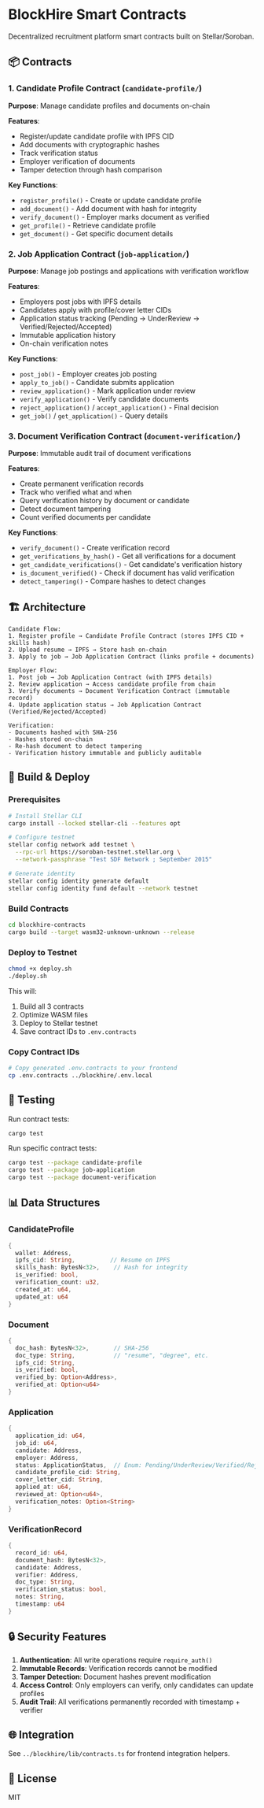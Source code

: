 # BlockHire Smart Contracts

Decentralized recruitment platform smart contracts built on Stellar/Soroban.

## 📦 Contracts

### 1. Candidate Profile Contract (`candidate-profile/`)
**Purpose**: Manage candidate profiles and documents on-chain

**Features**:
- Register/update candidate profile with IPFS CID
- Add documents with cryptographic hashes
- Track verification status
- Employer verification of documents
- Tamper detection through hash comparison

**Key Functions**:
- `register_profile()` - Create or update candidate profile
- `add_document()` - Add document with hash for integrity
- `verify_document()` - Employer marks document as verified
- `get_profile()` - Retrieve candidate profile
- `get_document()` - Get specific document details

### 2. Job Application Contract (`job-application/`)
**Purpose**: Manage job postings and applications with verification workflow

**Features**:
- Employers post jobs with IPFS details
- Candidates apply with profile/cover letter CIDs
- Application status tracking (Pending → UnderReview → Verified/Rejected/Accepted)
- Immutable application history
- On-chain verification notes

**Key Functions**:
- `post_job()` - Employer creates job posting
- `apply_to_job()` - Candidate submits application
- `review_application()` - Mark application under review
- `verify_application()` - Verify candidate documents
- `reject_application()` / `accept_application()` - Final decision
- `get_job()` / `get_application()` - Query details

### 3. Document Verification Contract (`document-verification/`)
**Purpose**: Immutable audit trail of document verifications

**Features**:
- Create permanent verification records
- Track who verified what and when
- Query verification history by document or candidate
- Detect document tampering
- Count verified documents per candidate

**Key Functions**:
- `verify_document()` - Create verification record
- `get_verifications_by_hash()` - Get all verifications for a document
- `get_candidate_verifications()` - Get candidate's verification history
- `is_document_verified()` - Check if document has valid verification
- `detect_tampering()` - Compare hashes to detect changes

## 🏗️ Architecture

```
Candidate Flow:
1. Register profile → Candidate Profile Contract (stores IPFS CID + skills hash)
2. Upload resume → IPFS → Store hash on-chain
3. Apply to job → Job Application Contract (links profile + documents)

Employer Flow:
1. Post job → Job Application Contract (with IPFS details)
2. Review application → Access candidate profile from chain
3. Verify documents → Document Verification Contract (immutable record)
4. Update application status → Job Application Contract (Verified/Rejected/Accepted)

Verification:
- Documents hashed with SHA-256
- Hashes stored on-chain
- Re-hash document to detect tampering
- Verification history immutable and publicly auditable
```

## 🚀 Build & Deploy

### Prerequisites
```bash
# Install Stellar CLI
cargo install --locked stellar-cli --features opt

# Configure testnet
stellar config network add testnet \
  --rpc-url https://soroban-testnet.stellar.org \
  --network-passphrase "Test SDF Network ; September 2015"

# Generate identity
stellar config identity generate default
stellar config identity fund default --network testnet
```

### Build Contracts
```bash
cd blockhire-contracts
cargo build --target wasm32-unknown-unknown --release
```

### Deploy to Testnet
```bash
chmod +x deploy.sh
./deploy.sh
```

This will:
1. Build all 3 contracts
2. Optimize WASM files
3. Deploy to Stellar testnet
4. Save contract IDs to `.env.contracts`

### Copy Contract IDs
```bash
# Copy generated .env.contracts to your frontend
cp .env.contracts ../blockhire/.env.local
```

## 🧪 Testing

Run contract tests:
```bash
cargo test
```

Run specific contract tests:
```bash
cargo test --package candidate-profile
cargo test --package job-application
cargo test --package document-verification
```

## 📊 Data Structures

### CandidateProfile
```rust
{
  wallet: Address,
  ipfs_cid: String,          // Resume on IPFS
  skills_hash: BytesN<32>,    // Hash for integrity
  is_verified: bool,
  verification_count: u32,
  created_at: u64,
  updated_at: u64
}
```

### Document
```rust
{
  doc_hash: BytesN<32>,       // SHA-256
  doc_type: String,           // "resume", "degree", etc.
  ipfs_cid: String,
  is_verified: bool,
  verified_by: Option<Address>,
  verified_at: Option<u64>
}
```

### Application
```rust
{
  application_id: u64,
  job_id: u64,
  candidate: Address,
  employer: Address,
  status: ApplicationStatus,  // Enum: Pending/UnderReview/Verified/Rejected/Accepted
  candidate_profile_cid: String,
  cover_letter_cid: String,
  applied_at: u64,
  reviewed_at: Option<u64>,
  verification_notes: Option<String>
}
```

### VerificationRecord
```rust
{
  record_id: u64,
  document_hash: BytesN<32>,
  candidate: Address,
  verifier: Address,
  doc_type: String,
  verification_status: bool,
  notes: String,
  timestamp: u64
}
```

## 🔒 Security Features

1. **Authentication**: All write operations require `require_auth()`
2. **Immutable Records**: Verification records cannot be modified
3. **Tamper Detection**: Document hashes prevent modification
4. **Access Control**: Only employers can verify, only candidates can update profiles
5. **Audit Trail**: All verifications permanently recorded with timestamp + verifier

## 🌐 Integration

See `../blockhire/lib/contracts.ts` for frontend integration helpers.

## 📝 License

MIT
